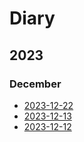 # Diary

## 2023

### December

- [2023-12-22](2023-12-22)
- [2023-12-13](2023-12-13)
- [2023-12-12](2023-12-12)
